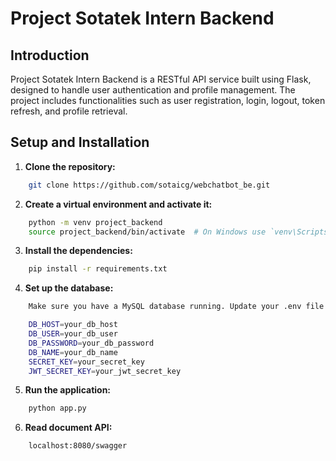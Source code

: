 # Project Sotatek Intern Backend

## Introduction
Project Sotatek Intern Backend is a RESTful API service built using Flask, designed to handle user authentication and profile management. The project includes functionalities such as user registration, login, logout, token refresh, and profile retrieval.

## Setup and Installation

1. **Clone the repository:**

```bash
    git clone https://github.com/sotaicg/webchatbot_be.git
```

2. **Create a virtual environment and activate it:**
``` bash
    python -m venv project_backend
    source project_backend/bin/activate  # On Windows use `venv\Scripts\activate`
```
3. **Install the dependencies:**
``` bash
    pip install -r requirements.txt
```
4. **Set up the database:**
```bash
    Make sure you have a MySQL database running. Update your .env file with the correct database URI.

    DB_HOST=your_db_host
    DB_USER=your_db_user
    DB_PASSWORD=your_db_password
    DB_NAME=your_db_name
    SECRET_KEY=your_secret_key
    JWT_SECRET_KEY=your_jwt_secret_key

```

5. **Run the application:**
``` bash
    python app.py
```

6. **Read document API:**
``` bash
    localhost:8080/swagger
```




